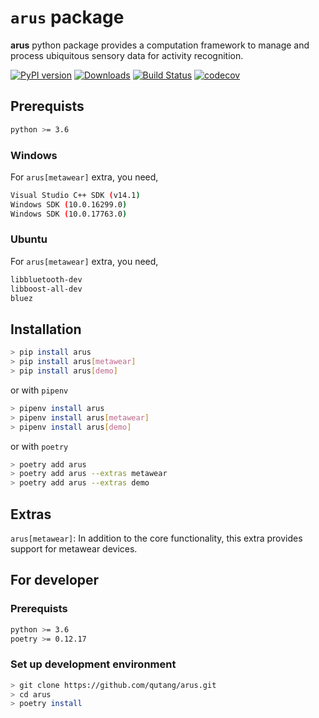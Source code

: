 # `arus` package



__arus__ python package provides a computation framework to manage and process ubiquitous sensory data for activity recognition.

[![PyPI version](https://badge.fury.io/py/arus.svg)](https://badge.fury.io/py/arus)
[![Downloads](https://pepy.tech/badge/arus)](https://pepy.tech/project/arus)
[![Build Status](https://github.com/qutang/arus/workflows/Continuous%20integration/badge.svg)](https://github.com/qutang/arus/actions)
[![codecov](https://codecov.io/gh/qutang/arus/branch/master/graph/badge.svg)](https://codecov.io/gh/qutang/arus)


## Prerequists

```bash
python >= 3.6
```

### Windows

For `arus[metawear]` extra, you need,

```bash
Visual Studio C++ SDK (v14.1)
Windows SDK (10.0.16299.0)
Windows SDK (10.0.17763.0)
```

### Ubuntu

For `arus[metawear]` extra, you need,

```bash
libbluetooth-dev
libboost-all-dev
bluez
```

## Installation

```bash
> pip install arus
> pip install arus[metawear]
> pip install arus[demo]
```

or with `pipenv`

```bash
> pipenv install arus
> pipenv install arus[metawear]
> pipenv install arus[demo]
```

or with `poetry`

```bash
> poetry add arus
> poetry add arus --extras metawear
> poetry add arus --extras demo
```

## Extras

`arus[metawear]`: In addition to the core functionality, this extra provides support for metawear devices.

## For developer

### Prerequists

```bash
python >= 3.6
poetry >= 0.12.17
```

### Set up development environment

```bash
> git clone https://github.com/qutang/arus.git
> cd arus
> poetry install
```